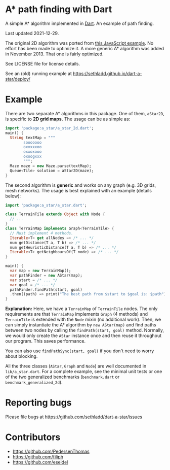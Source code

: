 # A\* path finding with Dart

A simple A\* algorithm implemented in [Dart](https://dartlang.org).
An example of path finding.

Last updated 2021-12-29.

The original 2D algorithm was ported from
[this JavaScript example](https://46dogs.blogspot.com/2009/10/star-pathroute-finding-javascript-code.html).
No effort has been made to optimize it. A more generic A\* algorithm was added
in November 2013. That one is fairly optimized.

See LICENSE file for license details.

See an (old) running example at https://sethladd.github.io/dart-a-star/deploy/

# Example

There are two separate A\* algorithms in this package. One of them, `aStar2D`, is
specific to **2D grid maps.** The usage can be as simple as:

```dart
import 'package:a_star/a_star_2d.dart';
main() {
  String textMap = """
        sooooooo
        oxxxxxoo
        oxxoxooo
        oxoogxxx
        """;
  Maze maze = new Maze.parse(textMap);
  Queue<Tile> solution = aStar2D(maze);
}
```

The second algorithm is **generic** and works on any graph (e.g. 3D grids, mesh
networks). The usage is best explained with an example (details below):

```dart
import 'package:a_star/a_star.dart';

class TerrainTile extends Object with Node {
  // ...
}
class TerrainMap implements Graph<TerrainTile> {
  // Must implement 4 methods.
  Iterable<T> get allNodes => /* ... */
  num getDistance(T a, T b) => /* ... */
  num getHeuristicDistance(T a, T b) => /* ... */
  Iterable<T> getNeighboursOf(T node) => /* ... */
}

main() {
  var map = new TerrainMap();
  var pathFinder = new AStar(map);
  var start = /* ... */
  var goal = /* ... */
  pathFinder.findPath(start, goal)
  .then((path) => print("The best path from $start to $goal is: $path"));
}
```

**Explanation:** Here, we have a `TerrainMap` of `TerrainTile` nodes. The only
requirements are that `TerrainMap` implements `Graph` (4 methods) and
`TerrainTile` is extended with the `Node` mixin (no additional work). Then, we
can simply instantiate the A\* algorithm by `new AStar(map)` and find paths
between two nodes by calling the `findPath(start, goal)` method. Normally,
we would only create the `AStar` instance once and then reuse it throughout our
program. This saves performance.

You can also use `findPathSync(start, goal)` if you don't need to worry about
blocking.

All the three classes (`AStar`, `Graph` and `Node`) are well documented in
`lib/a_star.dart`. For a complete example, see the minimal unit tests or one of
the two generalized benchmarks (`benchmark.dart` or `benchmark_generalized_2d`).

# Reporting bugs

Please file bugs at https://github.com/sethladd/dart-a-star/issues

# Contributors

- https://github.com/PedersenThomas
- https://github.com/filiph
- https://github.com/eseidel
